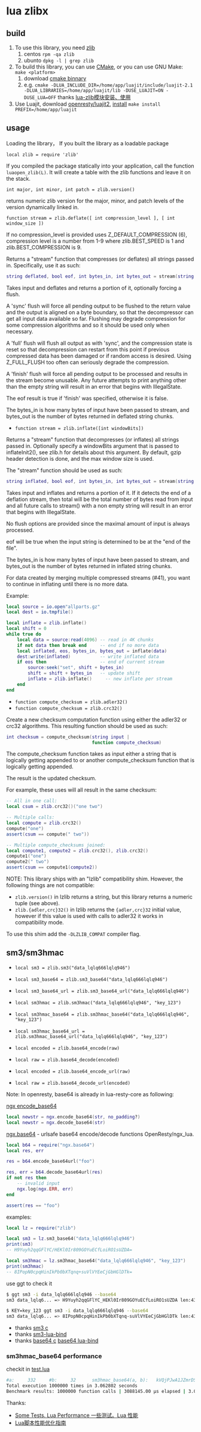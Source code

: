 # lua zlibx

## build

1. To use this library, you need [zlib](http://www.gzip.org/zlib/)
   1. centos `rpm -qa zlib`
   2. ubunto `dpkg -l | grep zlib`
2. To build this library, you can use [CMake](http://www.cmake.org), or you can use GNU Make: `make <platform>`
   1. download [cmake binnary](https://github.com/Kitware/CMake/releases/download/v3.28.1/cmake-3.28.1-linux-x86_64.tar.gz)
   2. e.g. `cmake -DLUA_INCLUDE_DIR=/home/app/luajit/include/luajit-2.1 -DLUA_LIBRARIES=/home/app/luajit/lib -DUSE_LUAJIT=ON -DUSE_LUA=OFF`  thanks [lua-zlib模块安装、使用](https://blog.51cto.com/u_5650011/5394910)
3. Use Luajit, download [openresty/luajit2](https://github.com/openresty/luajit2), [install](https://luajit.org/install.html) `make install PREFIX=/home/app/luajit`

## usage

Loading the library， If you built the library as a loadable package

`local zlib = require 'zlib'`

If you compiled the package statically into your application, call the function `luaopen_zlib(L)`. It will create a table with the zlib
functions and leave it on the stack.


`int major, int minor, int patch = zlib.version()`

returns numeric zlib version for the major, minor, and patch levels of the version dynamically linked in.

`function stream = zlib.deflate([ int compression_level ], [ int window_size ])`

If no compression_level is provided uses Z_DEFAULT_COMPRESSION (6), compression level is a number from 1-9 where zlib.BEST_SPEED is 1 and zlib.BEST_COMPRESSION is 9.

Returns a "stream" function that compresses (or deflates) all strings passed in.  Specifically, use it as such:

```lua
string deflated, bool eof, int bytes_in, int bytes_out = stream(string input [, 'sync' | 'full' | 'finish'])
```

Takes input and deflates and returns a portion of it,
optionally forcing a flush.

A 'sync' flush will force all pending output to be flushed to the return value and the output is aligned on a byte boundary,
so that the decompressor can get all input data available so far.  Flushing may degrade compression for some compression
algorithms and so it should be used only when necessary.

A 'full' flush will flush all output as with 'sync', and the compression state is reset so that decompression can restart
from this point if previous compressed data has been damaged or if random access is desired. Using Z_FULL_FLUSH too often
can seriously degrade the compression. 

A 'finish' flush will force all pending output to be processed and results in the stream become unusable.  Any future
attempts to print anything other than the empty string will result in an error that begins with IllegalState.

The eof result is true if 'finish' was specified, otherwise it is false.

The bytes_in is how many bytes of input have been passed to stream, and bytes_out is the number of bytes returned in deflated string chunks.

- `function stream = zlib.inflate([int windowBits])`

Returns a "stream" function that decompresses (or inflates) all strings passed in.  Optionally specify a windowBits argument
that is passed to inflateInit2(), see zlib.h for details about this argument.  By default, gzip header detection is done, and
the max window size is used.

The "stream" function should be used as such:

```lua
string inflated, bool eof, int bytes_in, int bytes_out = stream(string input)
```

Takes input and inflates and returns a portion of it.  If it detects the end of a deflation stream, then total will be the
total number of bytes read from input and all future calls to stream() with a non empty string will result in an error that
begins with IllegalState.

No flush options are provided since the maximal amount of input is always processed.

eof will be true when the input string is determined to be at the "end of the file".

The bytes_in is how many bytes of input have been passed to stream, and bytes_out is the number of bytes returned in inflated string chunks.

For data created by merging multiple compressed streams (#41), you want to continue in inflating until there is no more data.

Example:

```lua
local source = io.open"allparts.gz"
local dest = io.tmpfile()

local inflate = zlib.inflate()
local shift = 0
while true do
    local data = source:read(4096) -- read in 4K chunks
    if not data then break end     -- end if no more data
    local inflated, eos, bytes_in, bytes_out = inflate(data)
    dest:write(inflated)           -- write inflated data
    if eos then                    -- end of current stream
        source:seek("set", shift + bytes_in)
        shift = shift + bytes_in   -- update shift
        inflate = zlib.inflate()     -- new inflate per stream
    end
end
```

- `function compute_checksum = zlib.adler32()`
- `function compute_checksum = zlib.crc32()`

Create a new checksum computation function using either the adler32 or crc32 algorithms.  This resulting function should be used as such:

```lua
int checksum = compute_checksum(string input |
                                function compute_checksum)
```

The compute_checksum function takes as input either a string that is logically getting appended to or another
compute_checksum function that is logically getting appended.

The result is the updated checksum.

For example, these uses will all result in the same checksum:

```lua
-- All in one call:
local csum = zlib.crc32()("one two")

-- Multiple calls:
local compute = zlib.crc32()
compute("one")
assert(csum == compute(" two"))

-- Multiple compute_checksums joined:
local compute1, compute2 = zlib.crc32(), zlib.crc32()
compute1("one")
compute2(" two")
assert(csum == compute1(compute2))
```

NOTE: This library ships with an "lzlib" compatibility shim. However, the following things are not compatible:

* `zlib.version()` in lzlib returns a string, but this library returns a numeric tuple (see above).
* `zlib.{adler,crc}32()` in lzlib returns the `{adler,crc}32` initial value, however if this value is used with calls to adler32 it works in compatibility mode.

To use this shim add the `-DLZLIB_COMPAT` compiler flag.

## sm3/sm3hmac

- `local sm3 = zlib.sm3("data_lqlq666lqlq946")`
- `local sm3_base64 = zlib.sm3_base64("data_lqlq666lqlq946")`
- `local sm3_base64_url = zlib.sm3_base64_url("data_lqlq666lqlq946")`

- `local sm3hmac = zlib.sm3hmac("data_lqlq666lqlq946", "key_123")`
- `local sm3hmac_base64 = zlib.sm3hmac_base64("data_lqlq666lqlq946", "key_123")`
- `local sm3hmac_base64_url = zlib.sm3hmac_base64_url("data_lqlq666lqlq946", "key_123")`

- `local encoded = zlib.base64_encode(raw)`
- `local raw = zlib.base64_decode(encoded)`

- `local encoded = zlib.base64_encode_url(raw)`
- `local raw = zlib.base64_decode_url(encoded)`

Note: In openresty, base64 is already in lua-resty-core as following:

[ngx encode_base64](https://github.com/openresty/lua-nginx-module#ngxencode_base64)

```lua
local newstr = ngx.encode_base64(str, no_padding?)
local newstr = ngx.decode_base64(str)
```

[ngx.base64](https://github.com/openresty/lua-resty-core/blob/master/lib/ngx/base64.md) - urlsafe base64 encode/decode functions OpenResty/ngx_lua.

```lua
local b64 = require("ngx.base64")
local res, err

res = b64.encode_base64url("foo")

res, err = b64.decode_base64url(res)
if not res then
    -- invalid input
    ngx.log(ngx.ERR, err)
end

assert(res == "foo")
```

examples:

```lua
local lz = require("zlib")

local sm3 = lz.sm3_base64("data_lqlq666lqlq946")
print(sm3)
-- H9Yuyh2qqGFlYC/HEKl0Ir809GOYuECfLoiRO1sUZDA=

local sm3hmac = lz.sm3hmac_base64("data_lqlq666lqlq946", "key_123")
print(sm3hmac)
-- 8IPopN0cpqHinIkPb0bXTqnq+suVlVYEeCjGbHGlDTk=
```

use ggt to check it

```sh
$ ggt sm3 -i data_lqlq666lqlq946 --base64
sm3 data_lqlq6... => H9Yuyh2qqGFlYC_HEKl0Ir809GOYuECfLoiRO1sUZDA len:43

$ KEY=key_123 ggt sm3 -i data_lqlq666lqlq946 --base64
sm3 data_lqlq6... => 8IPopN0cpqHinIkPb0bXTqnq-suVlVYEeCjGbHGlDTk len:43
```

- thanks [sm3 c](https://github.com/guanzhi/GmSSL)
- thanks [sm3-lua-bind](https://github.com/openLuat/LuatOS/tree/master/components/gmssl)
- thanks [base64 c](https://github.com/sniperHW/chuck/blob/master/src/util/base64.c) [base64 lua-bind](https://github.com/sniperHW/chuck/blob/master/src/luabind/base64.h)

### sm3hmac_base64 performance

checkit in [test.lua](./test.lua#L267)

```sh
#a:     332     #b:     32      sm3hmac_base64(a, b):   kVQjPJwA1JZmrDSNsE/ALI01f1okExR4WCeGFJQBn0E=
Total execution 1000000 times in 3.062802 seconds
Benchmark results: 1000000 function calls | 3088145.00 μs elapsed | 3.09 μs avg execution time.
```

Thanks:

- [Some Tests. Lua Performance 一些测试。Lua 性能](https://forum.defold.com/t/some-tests-lua-performance/70782)
- [Lua脚本性能优化指南](https://github.com/flily/lua-performance/blob/master/Guide.zh.md)
